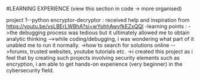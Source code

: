#LEARNING EXPERIENCE (view this section in code -> more organised)

project 1--python encryptor-decryptor : received help and inspiration from https://youtu.be/vsLBErLWBhA?si=wYohhAwvfkEZxQQl
   -learning points :
         ->the debugging process was tedious but it ultimately allowed me to obtain analytic thinking -->while coding/debugging, i was wondering what part of it unabled me to run it normally.
         ->how to search for solutions online -->forums, trusted websites, youtube tutorials etc.
         ->i created this project as i feel that by creating such projects involving security elements such as encryption, i am able to get hands-on experience (very beginner) in the cybersecurity field.
